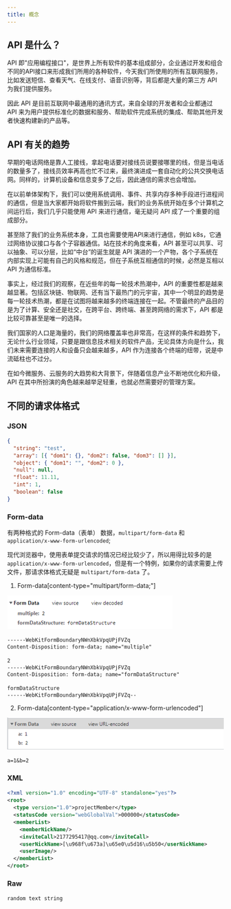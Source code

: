 ```yaml
---
title: 概念
---
```

## API 是什么？
API 即"应用编程接口"，是世界上所有软件的基本组成部分，企业通过开发和组合不同的API接口来形成我们所用的各种软件，今天我们所使用的所有互联网服务，比如发送短信、查看天气、在线支付、语音识别等，背后都是大量的第三方 API 为我们提供服务。

因此 API 是目前互联网中最通用的通讯方式，来自全球的开发者和企业都通过 API 来为用户提供标准化的数据和服务、帮助软件完成系统的集成、帮助其他开发者快速构建新的产品等。
## API 有关的趋势
早期的电话网络是靠人工接线，拿起电话要对接线员说要接哪里的线，但是当电话的数量多了，接线员效率再高也忙不过来，最终演进成一套自动化的公共交换电话网。同样的，计算机设备和信息变多了之后，因此通信的需求也会增加。

在以前单体架构下，我们可以使用系统调用、事件、共享内存多种手段进行进程间的通信，但是当大家都开始将软件搬到云端，我们的业务系统开始在多个计算机之间运行后，我们几乎只能使用 API 来进行通信，毫无疑问 API 成了一个重要的组成部分。

甚至除了我们的业务系统本身，工具也需要使用API来进行通信，例如 k8s，它通过网络协议接口与各个子容器通信。站在技术的角度来看，API 甚至可以共享、可以抽象、可以分层，比如“中台”的诞生就是 API 演进的一个产物，各个子系统在内部实现上可能有自己的风格和规范，但在子系统互相通信的时候，必然是互相以 API 为通信标准。

事实上，经过我们的观察，在近些年的每一轮技术热潮中，API 的重要性都是越来越显著。包括区块链、物联网、还有当下最热门的元宇宙，其中一个明显的趋势是每一轮技术热潮，都是在试图将越来越多的终端连接在一起。不管最终的产品目的是为了计算、安全还是社交，在跨平台、跨终端、甚至跨网络的需求下，API 都是比较可靠甚至是唯一的选择。

我们国家的人口是海量的，我们的网络覆盖率也非常高，在这样的条件和趋势下，无论什么行业领域，只要是跟信息技术相关的软件产品，无论具体方向是什么，我们未来需要连接的人和设备只会越来越多，API 作为连接各个终端的纽带，说是中流砥柱也不过分。

在如今微服务、云服务的大趋势和大背景下，伴随着信息产业不断地优化和升级，API 在其中所扮演的角色越来越举足轻重，也就必然需要好的管理方案。
## 不同的请求体格式
### JSON
```json
{
  "string": "test",
  "array": [{ "dom1": {}, "dom2": false, "dom3": [] }],
  "object": { "dom1": "", "dom2": 0 },
  "null": null,
  "float": 11.11,
  "int": 1,
  "boolean": false
}
```
### Form-data
有两种格式的 Form-data（表单） 数据，`multipart/form-data` 和 `application/x-www-form-urlencoded`;

现代浏览器中，使用表单提交请求的情况已经比较少了，所以用得比较多的是 `application/x-www-form-urlencoded`，但是有一个特例，如果你的请求需要上传文件，那请求体格式无疑是 `multipart/form-data` 了。

1. Form-data[content-type="multipart/form-data;"]

![](../assets/images/formdata.png) 

```Text
------WebKitFormBoundaryNWnXbkVpqUPjFVZq
Content-Disposition: form-data; name="multiple"

2
------WebKitFormBoundaryNWnXbkVpqUPjFVZq
Content-Disposition: form-data; name="formDataStructure"

formDataStructure
------WebKitFormBoundaryNWnXbkVpqUPjFVZq--
```

2. Form-data[content-type="application/x-www-form-urlencoded"]

![](../assets/images/form-data-x-www.png) 

```text
a=1&b=2
```
### XML
```xml
<?xml version="1.0" encoding="UTF-8" standalone="yes"?>
<root>
  <type version="1.0">projectMember</type>
  <statusCode version="webGlobalVal">000000</statusCode>
  <memberList>
    <memberNickName/>
    <inviteCall>2177295417@qq.com</inviteCall>
    <userNickName>[\u968f\u673a]\u65e0\u5d16\u5b50</userNickName>
    <userImage/>
  </memberList>
</root>
```
### Raw
```text
random text string
```